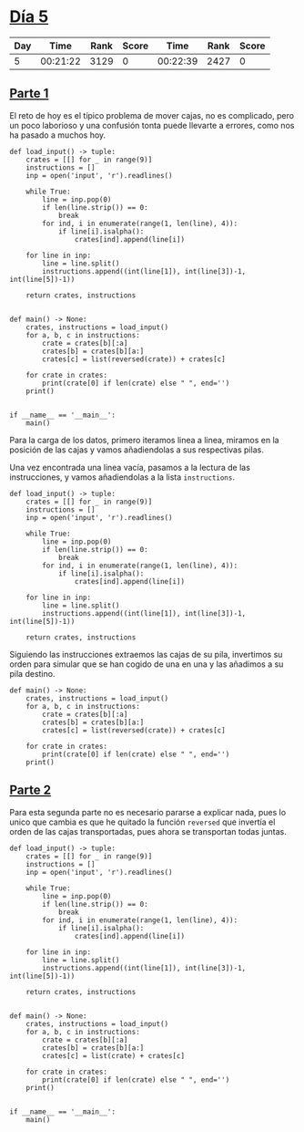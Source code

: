 
# [Día 5](./)

| Day | Time     | Rank | Score | Time     | Rank | Score |
|-----|----------|------|-------|----------|------|-------|
|   5 | 00:21:22 | 3129 |     0 | 00:22:39 | 2427 |     0 |

## [Parte 1](./Sol1.py)

El reto de hoy es el típico problema de mover cajas, no es complicado, pero un
poco laborioso y una confusión tonta puede llevarte a errores, como nos ha pasado
a muchos hoy.

```python3
def load_input() -> tuple:
    crates = [[] for _ in range(9)]
    instructions = []
    inp = open('input', 'r').readlines()
 
    while True:
        line = inp.pop(0)
        if len(line.strip()) == 0:
            break
        for ind, i in enumerate(range(1, len(line), 4)):
            if line[i].isalpha():
                crates[ind].append(line[i])
    
    for line in inp:
        line = line.split()
        instructions.append((int(line[1]), int(line[3])-1, int(line[5])-1))
    
    return crates, instructions


def main() -> None:
    crates, instructions = load_input()
    for a, b, c in instructions:
        crate = crates[b][:a]
        crates[b] = crates[b][a:]
        crates[c] = list(reversed(crate)) + crates[c]

    for crate in crates:
        print(crate[0] if len(crate) else " ", end='')
    print() 


if __name__ == '__main__':
    main()
```

Para la carga de los datos, primero iteramos linea a linea, miramos en la
posición de las cajas y vamos añadiendolas a sus respectivas pilas.

Una vez encontrada una linea vacía, pasamos a la lectura de las instrucciones,
y vamos añadiendolas a la lista `instructions`.

```python3
def load_input() -> tuple:
    crates = [[] for _ in range(9)]
    instructions = []
    inp = open('input', 'r').readlines()
 
    while True:
        line = inp.pop(0)
        if len(line.strip()) == 0:
            break
        for ind, i in enumerate(range(1, len(line), 4)):
            if line[i].isalpha():
                crates[ind].append(line[i])
    
    for line in inp:
        line = line.split()
        instructions.append((int(line[1]), int(line[3])-1, int(line[5])-1))
    
    return crates, instructions
```

Siguiendo las instrucciones extraemos las cajas de su pila, invertimos su orden
para simular que se han cogido de una en una y las añadimos a su pila destino.

```python3
def main() -> None:
    crates, instructions = load_input()
    for a, b, c in instructions:
        crate = crates[b][:a]
        crates[b] = crates[b][a:]
        crates[c] = list(reversed(crate)) + crates[c]

    for crate in crates:
        print(crate[0] if len(crate) else " ", end='')
    print() 
```

## [Parte 2](./Sol2.py)

Para esta segunda parte no es necesario pararse a explicar nada, pues lo unico
que cambia es que he quitado la función `reversed` que invertía el orden de las
cajas transportadas, pues ahora se transportan todas juntas.

```python3
def load_input() -> tuple:
    crates = [[] for _ in range(9)]
    instructions = []
    inp = open('input', 'r').readlines()
    
    while True:
        line = inp.pop(0)
        if len(line.strip()) == 0:
            break
        for ind, i in enumerate(range(1, len(line), 4)):
            if line[i].isalpha():
                crates[ind].append(line[i])
    
    for line in inp:
        line = line.split()
        instructions.append((int(line[1]), int(line[3])-1, int(line[5])-1))
    
    return crates, instructions


def main() -> None:
    crates, instructions = load_input()
    for a, b, c in instructions:
        crate = crates[b][:a]
        crates[b] = crates[b][a:]
        crates[c] = list(crate) + crates[c]

    for crate in crates:
        print(crate[0] if len(crate) else " ", end='')
    print() 


if __name__ == '__main__':
    main()
```

